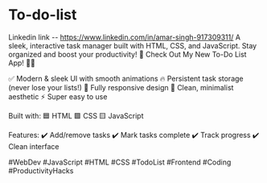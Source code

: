 # To-do-list
Linkedin link -- https://www.linkedin.com/in/amar-singh-917309311/
A sleek, interactive task manager built with HTML, CSS, and JavaScript. Stay organized and boost your productivity!
🚀 Check Out My New To-Do List App! 🎯✨

✅ Modern & sleek UI with smooth animations
🔥 Persistent task storage (never lose your lists!)
📱 Fully responsive design
🎨 Clean, minimalist aesthetic
⚡ Super easy to use

Built with:
🟦 HTML
🟪 CSS
🟨 JavaScript

Features:
✔️ Add/remove tasks
✔️ Mark tasks complete
✔️ Track progress
✔️ Clean interface


#WebDev 
#JavaScript 
#HTML 
#CSS 
#TodoList 
#Frontend 
#Coding 
#ProductivityHacks


